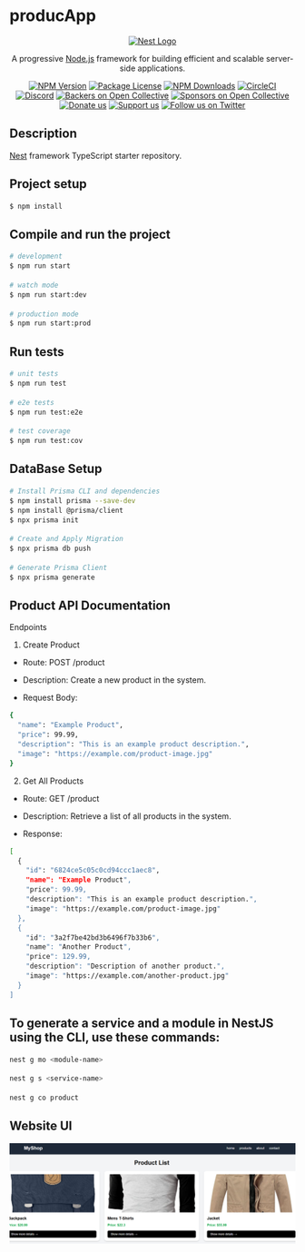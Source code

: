 
# producApp

<p align="center">
  <a href="http://nestjs.com/" target="blank"><img src="https://nestjs.com/img/logo-small.svg" width="120" alt="Nest Logo" /></a>
</p>

[circleci-image]: https://img.shields.io/circleci/build/github/nestjs/nest/master?token=abc123def456
[circleci-url]: https://circleci.com/gh/nestjs/nest

  <p align="center">A progressive <a href="http://nodejs.org" target="_blank">Node.js</a> framework for building efficient and scalable server-side applications.</p>
    <p align="center">
<a href="https://www.npmjs.com/~nestjscore" target="_blank"><img src="https://img.shields.io/npm/v/@nestjs/core.svg" alt="NPM Version" /></a>
<a href="https://www.npmjs.com/~nestjscore" target="_blank"><img src="https://img.shields.io/npm/l/@nestjs/core.svg" alt="Package License" /></a>
<a href="https://www.npmjs.com/~nestjscore" target="_blank"><img src="https://img.shields.io/npm/dm/@nestjs/common.svg" alt="NPM Downloads" /></a>
<a href="https://circleci.com/gh/nestjs/nest" target="_blank"><img src="https://img.shields.io/circleci/build/github/nestjs/nest/master" alt="CircleCI" /></a>
<a href="https://discord.gg/G7Qnnhy" target="_blank"><img src="https://img.shields.io/badge/discord-online-brightgreen.svg" alt="Discord"/></a>
<a href="https://opencollective.com/nest#backer" target="_blank"><img src="https://opencollective.com/nest/backers/badge.svg" alt="Backers on Open Collective" /></a>
<a href="https://opencollective.com/nest#sponsor" target="_blank"><img src="https://opencollective.com/nest/sponsors/badge.svg" alt="Sponsors on Open Collective" /></a>
  <a href="https://paypal.me/kamilmysliwiec" target="_blank"><img src="https://img.shields.io/badge/Donate-PayPal-ff3f59.svg" alt="Donate us"/></a>
    <a href="https://opencollective.com/nest#sponsor"  target="_blank"><img src="https://img.shields.io/badge/Support%20us-Open%20Collective-41B883.svg" alt="Support us"></a>
  <a href="https://twitter.com/nestframework" target="_blank"><img src="https://img.shields.io/twitter/follow/nestframework.svg?style=social&label=Follow" alt="Follow us on Twitter"></a>
</p>
  <!--[![Backers on Open Collective](https://opencollective.com/nest/backers/badge.svg)](https://opencollective.com/nest#backer)
  [![Sponsors on Open Collective](https://opencollective.com/nest/sponsors/badge.svg)](https://opencollective.com/nest#sponsor)-->

## Description

[Nest](https://github.com/nestjs/nest) framework TypeScript starter repository.

## Project setup

```bash
$ npm install
```

## Compile and run the project

```bash
# development
$ npm run start

# watch mode
$ npm run start:dev

# production mode
$ npm run start:prod
```

## Run tests

```bash
# unit tests
$ npm run test

# e2e tests
$ npm run test:e2e

# test coverage
$ npm run test:cov
```
## DataBase Setup

```bash
# Install Prisma CLI and dependencies
$ npm install prisma --save-dev
$ npm install @prisma/client
$ npx prisma init

# Create and Apply Migration
$ npx prisma db push

# Generate Prisma Client
$ npx prisma generate

```
## Product API Documentation
Endpoints
1. Create Product

* Route: POST /product

* Description: Create a new product in the system.

* Request Body:
``` bash 
{
  "name": "Example Product",
  "price": 99.99,
  "description": "This is an example product description.",
  "image": "https://example.com/product-image.jpg"
}

```

2. Get All Products

* Route: GET /product

* Description: Retrieve a list of all products in the system.

* Response:

```bash
[
  {
    "id": "6824ce5c05c0cd94ccc1aec8",
    "name": "Example Product",
    "price": 99.99,
    "description": "This is an example product description.",
    "image": "https://example.com/product-image.jpg"
  },
  {
    "id": "3a2f7be42bd3b6496f7b33b6",
    "name": "Another Product",
    "price": 129.99,
    "description": "Description of another product.",
    "image": "https://example.com/another-product.jpg"
  }
]

```

## To generate a service and a module in NestJS using the CLI, use these commands:
``` bash 
nest g mo <module-name>

nest g s <service-name>

nest g co product

```

## Website UI

![image](./assets/image.png)